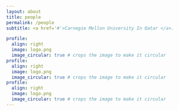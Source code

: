 ```yaml
---
layout: about
title: people
permalink: /people
subtitle: <a href='#'>Carnegie Mellon University In Qatar </a>.

profile:
  align: right
  image: logo.png
  image_circular: true # crops the image to make it circular
profile:
  align: right
  image: logo.png
  image_circular: true # crops the image to make it circular
profile:
  align: right
  image: logo.png
  image_circular: true # crops the image to make it circular
---
```

